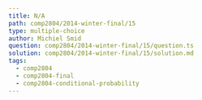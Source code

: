 ```yaml
---
title: N/A
path: comp2804/2014-winter-final/15
type: multiple-choice
author: Michiel Smid
question: comp2804/2014-winter-final/15/question.ts
solution: comp2804/2014-winter-final/15/solution.md
tags:
  - comp2804
  - comp2804-final
  - comp2804-conditional-probability
---
```

